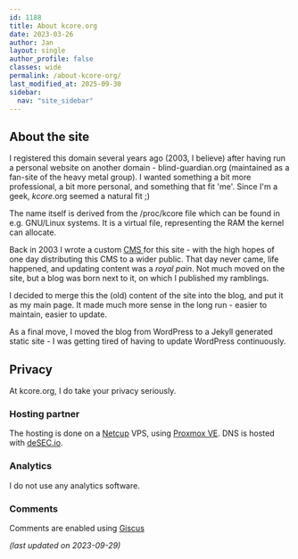 ```yaml
---
id: 1188
title: About kcore.org
date: 2023-03-26
author: Jan
layout: single
author_profile: false
classes: wide
permalink: /about-kcore-org/
last_modified_at: 2025-09-30
sidebar:
  nav: "site_sidebar"
---
```


## About the site
I registered this domain several years ago (2003, I believe) after having run a personal website on another domain - blind-guardian.org (maintained as a fan-site of the heavy metal group). I wanted something a bit more professional, a bit more personal, and something that fit 'me'. Since I'm a geek, _kcore_.org seemed a natural fit ;)

The name itself is derived from the /proc/kcore file which can be found in e.g. GNU/Linux systems. It is a virtual file, representing the RAM the kernel can allocate.

Back in 2003 I wrote a custom <a href="https://en.wikipedia.org/wiki/Content_management_system" target="_blank">CMS </a>for this site - with the high hopes of one day distributing this CMS to a wider public. That day never came, life happened, and updating content was a _royal pain_. Not much moved on the site, but a blog was born next to it, on which I published my ramblings.

I decided to merge this the (old) content of the site into the blog, and put it as my main page. It made much more sense in the long run - easier to maintain, easier to update. 

As a final move, I moved the blog from WordPress to a Jekyll generated static site - I was getting tired of having to update WordPress continuously.

## Privacy
At kcore.org, I do take your privacy seriously.

### Hosting partner
The hosting is done on a [Netcup](https://www.netcup.com/en/?ref=270183) VPS, using [Proxmox VE](https://www.proxmox.com/en/products/proxmox-virtual-environment/overview). DNS is hosted with [deSEC.io](https://desec.io/).

### Analytics
I do not use any analytics software.

### Comments
Comments are enabled using [Giscus](https://giscus.app)

_(last updated on 2023-09-29)_
